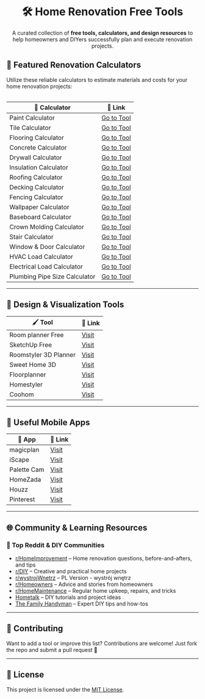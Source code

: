 <h1 align="center">🛠️ Home Renovation Free Tools</h1>

<p align="center">
  A curated collection of <strong>free tools, calculators, and design resources</strong> to help homeowners and DIYers successfully plan and execute renovation projects.
</p>


<table>
<h2>🔢 Featured Renovation Calculators</h2>
<p>Utilize these reliable calculators to estimate materials and costs for your home renovation projects:</p>

<table>
  <thead>
    <tr>
      <th>🧮 Calculator</th>
      <th>🔗 Link</th>
    </tr>
  </thead>
  <tbody>
    <tr>
      <td>Paint Calculator</td>
      <td><a href="https://airenovationcalculator.com/calculators/paint">Go to Tool</a></td>
    </tr>
    <tr>
      <td>Tile Calculator</td>
      <td><a href="https://airenovationcalculator.com/calculators/tiles">Go to Tool</a></td>
    </tr>
    <tr>
      <td>Flooring Calculator</td>
      <td><a href="https://measuresquare.com/tools/flooring-calculator/">Go to Tool</a></td>
    </tr>
    <tr>
      <td>Concrete Calculator</td>
      <td><a href="https://www.homedepot.com/c/calculator_concrete">Go to Tool</a></td>
    </tr>
    <tr>
      <td>Drywall Calculator</td>
      <td><a href="https://www.homedepot.com/project-seller/drywall-calculator">Go to Tool</a></td>
    </tr>
    <tr>
      <td>Insulation Calculator</td>
      <td><a href="https://www.lowes.com/n/calculators/insulation-calculator">Go to Tool</a></td>
    </tr>
    <tr>
      <td>Roofing Calculator</td>
      <td><a href="https://www.calculator.net/roofing-calculator.html">Go to Tool</a></td>
    </tr>
    <tr>
      <td>Decking Calculator</td>
      <td><a href="https://www.homedepot.com/c/calculator_decking">Go to Tool</a></td>
    </tr>
    <tr>
      <td>Fencing Calculator</td>
      <td><a href="https://www.homedepot.com/c/calculator_fencing">Go to Tool</a></td>
    </tr>
    <tr>
      <td>Wallpaper Calculator</td>
      <td><a href="https://www.lowes.com/n/calculators/wallpaper-calculator">Go to Tool</a></td>
    </tr>
    <tr>
      <td>Baseboard Calculator</td>
      <td><a href="https://www.blocklayer.com/baseboard.aspx">Go to Tool</a></td>
    </tr>
    <tr>
      <td>Crown Molding Calculator</td>
      <td><a href="https://www.blocklayer.com/crown-molding.aspx">Go to Tool</a></td>
    </tr>
    <tr>
      <td>Stair Calculator</td>
      <td><a href="https://www.blocklayer.com/stairs.aspx">Go to Tool</a></td>
    </tr>
    <tr>
      <td>Window & Door Calculator</td>
      <td><a href="https://www.lowes.com/n/calculators/door-calculator">Go to Tool</a></td>
    </tr>
    <tr>
      <td>HVAC Load Calculator</td>
      <td><a href="https://www.homedepot.com/c/calculator_hvac">Go to Tool</a></td>
    </tr>
    <tr>
      <td>Electrical Load Calculator</td>
      <td><a href="https://www.lowes.com/n/calculators/electrical-calculator">Go to Tool</a></td>
    </tr>
    <tr>
      <td>Plumbing Pipe Size Calculator</td>
      <td><a href="https://www.blocklayer.com/plumbing.aspx">Go to Tool</a></td>
    </tr>
  </tbody>
</table>

  </tbody>
</table>

<hr>

<h2>🎨 Design & Visualization Tools</h2>

<table>
  <thead>
    <tr><th>🖌️ Tool</th><th>🔗 Link</th></tr>
  </thead>
  <tbody>
    <tr><td>Room planner Free</td><td><a href="https://roomplanner.airenovationcalculator.com/">Visit</a></td></tr>
    <tr><td>SketchUp Free</td><td><a href="https://www.sketchup.com/plans-and-pricing/sketchup-free">Visit</a></td></tr>
    <tr><td>Roomstyler 3D Planner</td><td><a href="https://roomstyler.com/3dplanner">Visit</a></td></tr>
    <tr><td>Sweet Home 3D</td><td><a href="http://www.sweethome3d.com/">Visit</a></td></tr>
    <tr><td>Floorplanner</td><td><a href="https://floorplanner.com/">Visit</a></td></tr>
    <tr><td>Homestyler</td><td><a href="https://www.homestyler.com/">Visit</a></td></tr>
    <tr><td>Coohom</td><td><a href="https://www.coohom.com/">Visit</a></td></tr>
  </tbody>
</table>

<hr>

<h2>📱 Useful Mobile Apps</h2>

<table>
  <thead>
    <tr><th>📲 App</th><th>🔗 Link</th></tr>
  </thead>
  <tbody>
    <tr><td>magicplan</td><td><a href="https://www.magicplan.app/">Visit</a></td></tr>
    <tr><td>iScape</td><td><a href="https://www.iscapeit.com/">Visit</a></td></tr>
    <tr><td>Palette Cam</td><td><a href="https://apps.apple.com/us/app/palette-cam-color-palette/id625334537">Visit</a></td></tr>
    <tr><td>HomeZada</td><td><a href="https://www.homezada.com/">Visit</a></td></tr>
    <tr><td>Houzz</td><td><a href="https://www.houzz.com/">Visit</a></td></tr>
    <tr><td>Pinterest</td><td><a href="https://www.pinterest.com/">Visit</a></td></tr>
  </tbody>
</table>

<hr>

<h2>🌐 Community & Learning Resources</h2>

<h3>👥 Top Reddit & DIY Communities</h3>

<ul>
  <li><a href="https://www.reddit.com/r/HomeImprovement/">r/HomeImprovement</a> – Home renovation questions, before-and-afters, and tips</li>
  <li><a href="https://www.reddit.com/r/DIY/">r/DIY</a> – Creative and practical home projects</li>
  <li><a href="https://www.reddit.com/r/wystrojWnetrz/">r/wystrojWnetrz</a> – PL Version - wystrój wnętrz</li>
  <li><a href="https://www.reddit.com/r/Homeowners/">r/Homeowners</a> – Advice and stories from homeowners</li>
  <li><a href="https://www.reddit.com/r/HomeMaintenance/">r/HomeMaintenance</a> – Regular home upkeep, repairs, and tricks</li>
  <li><a href="https://www.hometalk.com/">Hometalk</a> – DIY tutorials and project ideas</li>
  <li><a href="https://www.familyhandyman.com/">The Family Handyman</a> – Expert DIY tips and how-tos</li>
</ul>

<hr>

<h2>🙌 Contributing</h2>

<p>Want to add a tool or improve this list? Contributions are welcome! Just fork the repo and submit a pull request 🚀</p>

<hr>

<h2>📄 License</h2>

<p>This project is licensed under the <a href="LICENSE">MIT License</a>.</p>
